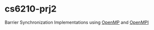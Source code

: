 # cs6210-prj2
Barrier Synchronization Implementations using [OpenMP](http://www.openmp.org/) and [OpenMPI](https://www.open-mpi.org/)
